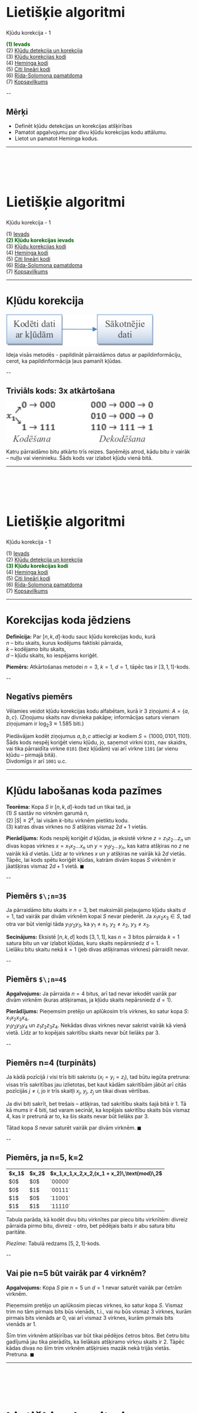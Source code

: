 # &nbsp;

<hgroup>

<h1 style="font-size:28pt">Lietišķie algoritmi</h1>

<blue>Kļūdu korekcija - 1</blue>

</hgroup><hgroup>

<span style="color:darkgreen">**(1) Ievads**</span>  
<span>(2) [Kļūdu detekcija un korekcija](#section-1)</span>  
<span>(3) [Kļūdu korekcijas kodi](#section-2)</span>  
<span>(4) [Heminga kodi](#section-3)</span>  
<span>(5) [Citi lineāri kodi](#section-4)</span>  
<span>(6) [Rīda-Solomona pamatdoma](#section-5)</span>  
<span>(7) [Kopsavilkums](#section-6)</span>

</hgroup>


<!--
* Izvākt vairumu R-S kodu uz 2.daļu. 
* Pievienot bildi, kurā 2d+1 attālums pamatots ar trijstūra nevienādību
* Pievienot bildi ar epsilon-apkārtnēm - pie Heminga kodu optimalitātes pierādījuma. 
* Atgādināt dzeltenajā slaidā par kreisi asociatīvām un labēji asociatīvām darbībām.

-->



--

## <lo-theory/> Mērķi

* Definēt kļūdu detekcijas un korekcijas atšķirības
* Pamatot apgalvojumu par divu kļūdu korekcijas kodu attālumu.
* Lietot un pamatot Heminga kodus. 




-----

# &nbsp;

<hgroup>

<h1 style="font-size:28pt">Lietišķie algoritmi</h1>

<blue>Kļūdu korekcija - 1</blue>

</hgroup><hgroup>

<span>(1) [Ievads](#section)</span>  
<span style="color:darkgreen">**(2) Kļūdu korekcijas ievads**</span>  
<span>(3) [Kļūdu korekcijas kodi](#section-2)</span>  
<span>(4) [Heminga kodi](#section-3)</span>  
<span>(5) [Citi lineāri kodi](#section-4)</span>  
<span>(6) [Rīda-Solomona pamatdoma](#section-5)</span>  
<span>(7) [Kopsavilkums](#section-6)</span>

</hgroup>



-----

# <lo-theory/> Kļūdu korekcija

![Error correction](error-correction.png)

Ideja visās metodēs - papildināt pārraidāmos datus ar 
papildinformāciju, cerot, ka papildinformācija ļaus pamanīt 
kļūdas. 


--

## <lo-summary/> Triviāls kods: 3x atkārtošana

![Repetition code](repetition-code.png)

Katru pārraidāmo bitu atkārto trīs reizes. Saņēmējs 
atrod, kādu
bitu ir vairāk – nuļļu vai vieninieku.
Šāds kods var izlabot kļūdu vienā bitā.


-----

# &nbsp;

<hgroup>

<h1 style="font-size:28pt">Lietišķie algoritmi</h1>

<blue>Kļūdu korekcija - 1</blue>

</hgroup><hgroup>

<span>(1) [Ievads](#section)</span>  
<span>(2) [Kļūdu detekcija un korekcija](#section-1)</span>  
<span style="color:darkgreen">**(3) Kļūdu korekcijas kodi**</span>  
<span>(4) [Heminga kodi](#section-3)</span>  
<span>(5) [Citi lineāri kodi](#section-4)</span>  
<span>(6) [Rīda-Solomona pamatdoma](#section-5)</span>  
<span>(7) [Kopsavilkums](#section-6)</span>

</hgroup>


-----

# <lo-theory/> Korekcijas koda jēdziens

**Definīcija:** Par $[n,k,d]$-kodu sauc kļūdu korekcijas kodu, kurā  
$n$ – bitu skaits, kurus kodējums faktiski pārraida,  
$k$ – kodējamo bitu skaits,  
$d$ – kļūdu skaits, ko iespējams koriģēt.

**Piemērs:** Atkārtošanas metodei $n=3$, $k=1$, $d=1$, tāpēc tas ir
$[3,1,1]$-kods.


--

## <lo-summary/> Negatīvs piemērs

Vēlamies veidot kļūdu korekcijas kodu alfabētam, kurā ir 
$3$ ziņojumi: $A = \{ a,b,c \}$. (Ziņojumu skaits nav divnieka
pakāpe; informācijas saturs vienam ziņojumam ir $\log_2 3 \approx 1.585$ biti.)

Piedāvājam kodēt ziņojumus $a,b,c$ attiecīgi ar kodiem 
$S = \{ 1000,0101,1101 \}$.  
Šāds kods nespēj koriģēt vienu kļūdu, jo,
saņemot virkni `0101`, nav skaidrs, vai tika pārraidīta virkne `0101`
(bez kļūdām) vai arī virkne `1101`
(ar vienu kļūdu – pirmajā bitā).  
Divdomīgs ir arī `1001` u.c.



-----

# <lo-theory/> Kļūdu labošanas koda pazīmes

**Teorēma:** Kopa $S$ ir
$[n,k,d]$-kods tad un tikai tad, ja  
(1) $S$ sastāv no virknēm garumā $n$,  
(2) $|S| \geq 2^k$, lai visām $k$-bitu virknēm pietiktu kodu.  
(3) katras divas virknes no $S$ atšķiras vismaz $2d+1$ vietās.

**Pierādījums:** 
Kods nespēj koriģēt $d$ kļūdas, ja eksistē virkne $z = z_1z_2\ldots{}z_n$
un divas kopas virknes $x=x_1x_2\ldots{}x_n$ un $y=y_1y_2\ldots{}y_n$, 
kas katra atšķiras no $z$ ne vairāk kā $d$ vietās. 
Līdz ar to virknes $x$ un $y$ atšķiras ne vairāk kā $2d$
vietās. Tāpēc, lai kods spētu koriģēt
kļūdas, katrām divām kopas $S$ virknēm ir
jāatšķiras vismaz $2d+1$ vietā. $\blacksquare$



--

## <lo-summary> Piemērs `$\;n=3$`

Ja pārraidāmo bitu skaits ir $n=3$, 
bet maksimāli pieļaujamo kļūdu skaits $d=1$, 
tad vairāk par divām virknēm kopai $S$ nevar
piederēt. Ja $x_1x_2x_3 \in S$, tad 
otra var būt vienīgi tāda $y_1y_2y_3$, ka 
$y_1 \neq x_1$, $y_2 \neq x_2$, $y_3 \neq x_3$. 

**Secinājums:** Eksistē 
$[n,k,d]$ kods $[3,1,1]$, kas 
$n=3$ bitos pārraida $k=1$ satura bitu un 
var izlabot kļūdas, kuru skaits nepārsniedz $d = 1$.  
Lielāku bitu skaitu nekā $k=1$ (jeb divas 
atšķiramas virknes) pārraidīt nevar.

--

## <lo-summary/> Piemērs `$\;n=4$`

**Apgalvojums:** 
Ja pārraida $n=4$ bitus, arī tad nevar 
iekodēt vairāk par divām virknēm (kuras 
atšķiramas, ja kļūdu skaits nepārsniedz $d=1$). 

**Pierādījums:** 
Pieņemsim pretējo un aplūkosim trīs virknes, 
ko satur kopa $S$: $x_1x_2x_3x_4$,  
$y_1y_2y_3y_4$ un $z_1z_2z_3z_4$. 
Nekādas divas virknes nevar sakrist 
vairāk kā vienā vietā. 
Līdz ar to kopējais sakritību skaits 
nevar būt lielāks par $3$.


--

## <lo-summary/> Piemērs n=4 (turpināts)

Ja kādā pozīcijā $i$ 
visi trīs biti sakristu ($x_i = y_i = z_i$), tad 
būtu iegūta pretruna: visas trīs sakritības 
jau izlietotas, bet kaut kādām sakritībām 
jābūt arī citās pozīcijās $j \neq i$, 
jo ir trīs skaitļi $x_j$, $y_j$, $z_j$ un 
tikai divas vērtības. 

Ja divi biti sakrīt, bet trešais – atšķiras,
tad sakritību skaits šajā bitā ir 1.
Tā kā mums ir 4 biti, tad varam secināt, 
ka kopējais sakritību skaits būs vismaz 4, kas ir pretrunā ar to, ka šis skaits nevar būt lielāks par 3. 

Tātad kopa $S$ nevar saturēt vairāk par divām virknēm. 
$\blacksquare$


--

## <lo-sample/> Piemērs, ja n=5, k=2

<table>
<tr>
<th>$x_1$</th>
<th>$x_2$</th>
<th>$x_1,x_1,x_2,x_2,(x_1 + x_2)\,\text{mod}\,2$</th>
</tr>
<tr><td>$0$</td><td>$0$</td><td>`00000`</td></tr>
<tr><td>$0$</td><td>$1$</td><td>`00111`</td></tr>
<tr><td>$1$</td><td>$0$</td><td>`11001`</td></tr>
<tr><td>$1$</td><td>$1$</td><td>`11110`</td></tr>
</table>

Tabula parāda, kā kodēt divu bitu virknītes par piecu bitu 
virknītēm: divreiz pārraida pirmo bitu, divreiz - otro, 
bet pēdējais baits ir abu satura bitu paritāte. 

*Piezīme:* Tabulā redzams $[5,2,1]$-kods. 


--

## <lo-sample/> Vai pie n=5 būt vairāk par 4 virknēm? 

**Apgalvojums:** 
Kopa $S$ pie $n=5$ un $d=1$ nevar saturēt vairāk par četrām virknēm. 


Pieņemsim pretējo un aplūkosim piecas virknes, ko satur kopa $S$. 
Vismaz trim no tām pirmais bits būs vienāds, t.i., vai nu būs 
vismaz $3$ virknes, kurām pirmais bits vienāds ar $0$, 
vai arī vismaz $3$ virknes, kurām pirmais bits vienāds ar $1$. 

Šīm trim virknēm atšķirības var būt tikai pēdējos četros bitos. 
Bet četru bitu gadījumā jau tika pierādīts, ka lielākais 
atšķiramo virkņu skaits ir $2$. Tāpēc kādas divas no 
šīm trim virknēm atšķirsies mazāk nekā trijās vietās.
Pretruna. $\blacksquare$




-----

# &nbsp;

<hgroup>

<h1 style="font-size:28pt">Lietišķie algoritmi</h1>

<blue>Kļūdu korekcija - 1</blue>

</hgroup><hgroup>

<span>(1) [Ievads](#section)</span>  
<span>(2) [Kļūdu detekcija un korekcija](#section-1)</span>  
<span>(3) [Kļūdu korekcijas kodi](#section-2)</span>  
<span style="color:darkgreen">**(4) Heminga kodi**</span>  
<span>(5) [Citi lineāri kodi](#section-4)</span>  
<span>(6) [Rīda-Solomona pamatdoma](#section-5)</span>  
<span>(7) [Kopsavilkums](#section-6)</span>

</hgroup>


-----

# <lo-theory/> Ja pārraida n=7 bitus

<hgroup>

No $n=7$ iespējams izveidot $2^4 = 16$ atšķiramas virknes:

</hgroup>

<hgroup>

```
0000000
0000111
0011001
0011110
0101010
0101101
0110011
0110100
1001011
1001100
1010010
1010101
1100001
1100110
```
</hgroup>

--

## <lo-summary/> Heminga koda konstruēšana

Virkni $x_1x_2x_3x_4$ pārraida 
kā $x_1x_2x_3y_1x_4y_2y_3$, 
kur 

$$y_1 = \left( x_1 + x_2 + x_3 \right)\,\text{mod}\,2$$
$$y_2 = \left( x_1 + x_2 + x_4 \right)\,\text{mod}\,2$$
$$y_1 = \left( x_1 + x_3 + x_4 \right)\,\text{mod}\,2$$

Šis ir $[7,4,1]$-kods, ko sauc arī par 
<blue>*Heminga kodu*</blue> (*Haming code*). 



-----

# <lo-theory/> Apgalvojums par Hemingu [7,4,1]

**Teorēma:** Katras divas šādi konstruētas
7-bitu virknes atšķirsies vismaz $3$ vietās
(tātad varēs izlabot vienu kļūdu). 

**Pierādījums:** Apskatīsim jebkuras divas
pareizi izrēķinātas (bez kļūdām saņemtas)
virknes $x_1x_2x_3y_1x_4y_2y_3$ un 
$x'_1x'_2x'_3y'_1x'_4y'_2y'_3$.




--

## <lo-summary/> Pierādījums - 1

**1.gadījums:** Atšķiras viens $x_i$.  
Katrs $x_i$ ietilpst vismaz $2$ no formulām 
priekš $y_1$, $y_2$, $y_3$ un, mainoties $x_i$ vērtībai,
mainīsies šo formulu vērtības. 
Tāpēc virknes atšķiras vismaz $3$ vietās: vienā $x_i$ un
vismaz divos $y_i$.

<div style="font-size:70%; color:blue;">
$$y_1 = \left( x_1 + x_2 + x_3 \right)\,\text{mod}\,2$$
$$y_2 = \left( x_1 + x_2 + x_4 \right)\,\text{mod}\,2$$
$$y_1 = \left( x_1 + x_3 + x_4 \right)\,\text{mod}\,2$$
</div>


--

## <lo-summary/> Pierādījums - 1

**2.gadījums:** Atšķiras divi $x_i$.  
Apzīmējam atšķirīgos bitus ar $x_i$ un $x_j$. 
Lai kādi būtu $i$ un $j$, mēs vienmēr varam atrast
vienu no $y_i$ formulām, kurā ietilpst viens no 
$x_i$ un $x_j$, bet ne otrs. Virknes atšķirsies
vismaz $3$ vietās: divos $x_i$ un šajā vienā $y_i$.

**3.gadījums:** Atšķiras trīs $x_i$.  
Tad uzreiz ir $3$ atšķirības attiecīgajos $x_i$ (jo tos 
pārraida arī pašus).


-----

# <lo-theory/> Heminga kods: Vispārīgais gadījums

Heminga kods sastāv no $2^n-1$ bitu virknēm, 
kurās $2^n-n-1$ biti tiek izmantoti ziņojumam, bet $n$ 
ir kontrolbiti, kas tiek izrēķināti no ziņojuma bitiem.

Lai aprakstītu šo kodu, sanumurējam $2^n-1$ bitu pozīcijas 
ar skaitļiem $1, 2, \ldots, 2^n-1$, 
šos skaitļus pierakstot binārajā skaitīšanas sistēmā 
(`000001`, `000010`, $\ldots$, `111111`). 
Ir $n$ skaitļi, kuru binārajā pierakstā ir tieši 
viens $1$ (`000001`, `000010`, $\ldots$, `100000`). 
Šajās pozīcijās būs kontrolbiti. 

Pārējās pozīcijas ir ziņojuma biti, kas var būt patvaļīgi.


--

## <lo-theory/> Piemēri

Vispārinātais Hemings ir 
$\left[ 2^n - 1, 2^n - n - 1,1 \right]$ kods - koriģē tikai $1$ bitu.

* Ja $n = 2$, tad iegūstam $[3,1,1]$ (trīskāršā atkārtošana). 
* Ja $n = 3$, tad Hemings $[7,4,1]$. 
* Ja $n = 4$, tad Hemings $[15,11,1]$. 
* Ja $n = 5$, tad Hemings $[31,26,1]$. 
* Ja $n = 6$, tad Hemings $[64,57,1]$. 


--

## <lo-summary/> Kontrolbitu izrēķināšana

`$$x_{0\ldots{}010\ldots{}0} = \left( 
\sum\limits_{i_1,\ldots,i_{k-1},i_{k+1},\ldots,i_{n}}
x_{i_1\ldots{}i_{k-1}1i_{k+1}\ldots{}i_n} \right)\;\text{mod}\;2.$$`

Lai atrastu, vai ir kļūda, rīkojās šādi. Ja kontrolbits pozīcijā 
$0\ldots{}010\ldots{}0$ (ar 1-nieku $k$-tajā ciparā) 
**nesakrīt** ar to, kas izrēķināts pēc formulas, 
tad mēs zinām, ka kādā no bitiem, 
kuru numuriem $k$-tā pozīcija $=1$ ir kļūda. 

Ja kontrolbits pozīcijā $0\ldots{}010\ldots{}0$ (ar 1-nieku $k$-tajā ciparā) 
**sakrīt** ar to, kas izrēķināts pēc formulas, 
tad kļūda var būt tikai tajos bitos, kuru numuriem 
$k$-tajā pozīcijā ir $0$ 
(jo visi biti ar 1 k-tajā pozīcijā ietilpst formulā).


--

## <lo-summary/> Kļūdas atrašana

Šādā veidā pēc katra kontrolbita var noteikt vienu bitu 
pozīcijai, kurā ir kļūda, numura. 
Kontrolbiti tad pilnībā nosaka šīs pozīcijas numuru. 
Ja iegūtais numurs ir $000\ldots{}000$ 
(t.i., visi kontrolbiti sakrita), tad kļūdas nav vispār. 
Citādi, mēs zinām, kurā vietā tā ir.

Kas notiek, ja kļūda ir pašā kontrolbitā?


-----

# <lo-theory/> Heminga koda optimalitāte

**Teorēma:** 
Ja $S \subseteq \{ 0, 1\}^{2^n-1}$ ir kods, kas spēj 
koriģēt vienu kļūdu, tad 
$$|S| \leq 2^{2^n-n-1}.$$

Šī teorēma nozīmē, ka virkņu skaitu Heminga kodā 
nevar uzlabot pat par $1$ virkni!


--

## <lo-summary/> Optimalitātes pierādījums

Apzīmējam koda virknes ar $v_1,\ldots,v_m$. 
Ar $V_i$ apzīmējam kopu, kur ietilpst $v_i$ un 
visas virknes, kas atšķiras no $v_i$ tieši vienā vietā
(koda $v_i$ "$\varepsilon$-apkārtne"). 

1. Apkārtnēm $V_i$ un $V_j$ ($i \neq j$) nav kopīgu elementu, 
citādi nevarētu veikt kļūdu korekciju. 
2. Katrā $V_i$ ietilpst tieši $2^n$ virknes: $v_i$ un 
$2^n - 1$ virknes, kas atšķiras no tās kādā $1$ pozīcijā. 

Tāpēc kopās $V_1,V_2,\ldots,V_m$ kopā ir $2^n \cdot m$ elementi. 
Tā kā ir pavisam $2^{2^n - 1}$ virkņu garumā $2^n-1$, tad

`$$2^n \cdot m \leq 2^{2^n - 1} \;\;\Rightarrow\;\; m \leq 2^{2^n - n-1}.$$`



-----

# &nbsp;

<hgroup>

<h1 style="font-size:28pt">Lietišķie algoritmi</h1>

<blue>Kļūdu korekcija - 1</blue>

</hgroup><hgroup>

<span>(1) [Ievads](#section)</span>  
<span>(2) [Kļūdu detekcija un korekcija](#section-1)</span>  
<span>(3) [Kļūdu korekcijas kodi](#section-2)</span>  
<span>(4) [Heminga kodi](#section-3)</span>  
<span style="color:darkgreen">**(5) Citi lineāri kodi**</span>  
<span>(6) [Rīda-Solomona pamatdoma](#section-5)</span>  
<span>(7) [Kopsavilkums](#section-6)</span>

</hgroup>


-----

# <lo-theory/> Lineāra koda jēdziens

Jebkuru kodu, kurā katrs nokodētās virknes bits ir aprakstāms ar formulu
$$\left( x_{i_1} + \ldots + x_{i_k} \right)\,\text{mod}\,2$$
sauc par lineāru kodu. Heminga kods ir lineārs kods un gandrīz visi citi praksē lietotie
kodi arī ir lineāri.

Lineāru kodu var aprakstīt ar tā ģeneratormatricu. 
Ja $n$ ir kodētā ziņojuma garums, bet
$k$ – nokodēto bitu skaits, tad ģeneratormatrica ir $n \times k$ matrica. 
Ja bits $x_i$ ietilpst formulāpēc kuras rēķina $j$-to nokodētā ziņojuma bitu, 
tad šīs matricas $(i,j)$-ajā vietā ir $1$.
Citādi tur ir $0$. 


--

## <lo-summary/> Lineāra koda piemērs

<div style="font-size:70%">

Heminga $[7,4,1]$ ģeneratormatrica izskatās šādi:

`$$G = \left(
\begin{array}{cccc}
1 & 0 & 0 & 0 \\
0 & 1 & 0 & 0 \\
0 & 0 & 1 & 0 \\
1 & 1 & 1 & 0 \\
0 & 0 & 0 & 1 \\
1 & 1 & 0 & 1 \\
1 & 0 & 1 & 1 
\end{array} \right)$$`

1.,2.,3. un 5. rinda apraksta kodētā ziņojuma 
bitu sakrišanu ar sākotnējā ziņojuma bitiem.  
Pārējās rindas apraksta formulas kontrolbitiem. 

</div>


--

## <lo-summary/> Ziņojuma kodēšana

Lai nokodētu ziņojumu, mēs aprakstām to ar vektoru:

`$$\mathbf{x} = \left( \begin{array}{l}
x_1\\
x_2\\
x_3\\
x_4
\end{array} \right)$$`

un tad reizinām šo vektoru ar ģeneratormatricu $M$.  
Nokodētais ziņojums būs $M\mathbf{x}$, 
visus tā elementus rēķinot pēc moduļa $2$.


--

## <lo-summary/> Lineāru kodu pareizības pārbaude - 1

Atkodēšanai izmanto arī
paritātes pārbaudes matricu. Hemingam $[7,4,1]$ tā ir šāda:

`$$P = \left( \begin{array}{ccccccc}
1 & 1 & 1 & 1 & 0 & 0 & 0\\
1 & 1 & 0 & 0 & 1 & 1 & 0\\
1 & 0 & 1 & 0 & 1 & 0 & 1
\end{array} \right).$$`

Katra tabulas rinda apraksta vienu no Heminga koda pārbaudēm 
(vai kontrolbits sakrīt ar noteiktu bitu summu pēc mod $2$). 


--

## <lo-summary/> Lineāru kodu pareizības pārbaude - 2

Ja $\mathbf{y}$ – nokodētais ziņojums, $P$ – paritātes 
pārbaudes matrica un kļūdu nav, tad, rēķinot pēc mod $2$, jāizpildās

`$$P\mathbb{y} = \left( \begin{array}{c}
0 \\ 
0 \\
0 
\end{array} \right).$$`

Paritātes pārbaudes matricu var izmantot arī, 
lai noteiktu, kur ir kļūdas, ja tādas ir, 
bet tas ir sarežģītāk un šajā kursā netiks aplūkots.






-----

# &nbsp;

<hgroup>

<h1 style="font-size:28pt">Lietišķie algoritmi</h1>

<blue>Kļūdu korekcija - 1</blue>

</hgroup><hgroup>

<span>(1) [Ievads](#section)</span>  
<span>(2) [Kļūdu detekcija un korekcija](#section-1)</span>  
<span>(3) [Kļūdu korekcijas kodi](#section-2)</span>  
<span>(4) [Heminga kodi](#section-3)</span>  
<span>(5) [Citi lineāri kodi](#section-4)</span>  
<span style="color:darkgreen">**(6) Heminga piemēri**</span>  
<span>(7) [Kopsavilkums](#section-6)</span>

</hgroup>



-----

# <lo-summary/> 7-bitu Heminga kods

<div style="font-size:90%">

<table>
<tr>
<th>$x;y$ apzīmējumi</th><td>$x_1$</td><td>$x_2$</td><td>$x_3$</td><td>$\color{#F00}{y_1}$</td><td>$x_4$</td><td>$\color{#F00}{y_2}$</td><td>$\color{#F00}{y_3}$</td>
</tr>
<tr>
<th><blue>Vispārīgais apzīmējums</blue></th>
<td>$\color{#00F}{x_{111}}$</td>
<td>$\color{#00F}{x_{110}}$</td>
<td>$\color{#00F}{x_{101}}$</td>
<td>$\color{#00F}{x_{100}}$</td>
<td>$\color{#00F}{x_{011}}$</td>
<td>$\color{#00F}{x_{010}}$</td>
<td>$\color{#00F}{x_{001}}$</td>
</tr>
</table>

Kodi $x_{111},\ldots,x_{001}$ izkārtoti <blue>*apgrieztā leksikogrāfiskā secībā*</blue> 
(*reverse lexicographic order* - [Wikipedia](https://oeis.org/wiki/Orderings#Reverse_lexicographic_order)). 

Kāpēc virknītē $x_1,x_2,x_3,y_1,x_4,y_2,y_3$ 
ziņojuma biti $x_i$ nedaudz sajaukti ar kontrolbitiem $y_j$?

`$$\left\{
\begin{array}{l}
y_{1} = \color{#00F}{x_{100}} = \color{#00F}{x_{111} \oplus x_{110} \oplus x_{101}} = x_1 \oplus x_2 \oplus x_3\\
y_{2} = \color{#00F}{x_{010}} = \color{#00F}{x_{111} \oplus x_{110} \oplus x_{011}} = x_1 \oplus x_2 \oplus x_4\\
y_{3} = \color{#00F}{x_{001}} = \color{#00F}{x_{111} \oplus x_{101} \oplus x_{011}} = x_1 \oplus x_3 \oplus x_4
\end{array} \right.$$`

Ar `$x_1 \oplus x_2$` apzīmējam 
`$\left(x_1+x_2\right)\,\text{mod}\,2$`.  
Saskaitīšana pēc moduļa $2$ jeb XOR, jeb 
"izslēdzošais VAI".

</div>


-----

# <lo-sample/> Piemērs #1

Izmantojot Heminga kodu $[7,4,1]$, nokodēt virkni 0110.


--

## <lo-soln/> Piemērs #1

<hgroup style="font-size:70%">

Ņemam $x_1 = 0$, $x_2 = 1$, $x_3 = 1$, $x_4 = 0$.  
Aprēķinot $y_1$, $y_2$, $y_3$ saskaņā ar
formulām:
$$\left\{
\begin{array}{l}
y_1 = x_1 \oplus x_2 \oplus x_3\\
y_2 = x_1 \oplus x_2 \oplus x_4\\
y_3 = x_1 \oplus x_3 \oplus x_4
\end{array} \right.$$
Iegūst $y_1 = 0$, $y_2 = 1$, $y_3 = 1$.  
Tātad kodētais ziņojums būs: `0110011`.

</hgroup>
<hgroup>

Saskaitīšana pēc mod $2$:

<table>
<tr>
<td>$x_1 \oplus x_2$</td>
<th>$x_1=\mathtt{0}$</th>
<th>$x_1=\mathtt{1}$</th>
</tr>
<tr>
<th>$x_2 = \mathtt{0}$</th>
<td>0</td>
<td>1</td>
</tr>
<tr>
<th>$x_2 = \mathtt{1}$</th>
<td>1</td>
<td>0</td>
</tr>
</table>


</hgroup>


-----

# <lo-sample/> Piemērs #2

Izmantojot Heminga kodu $[7,4,1]$, atkodēt virkni `0111101`.


--

## <lo-soln/> Piemērs #2

<hgroup style="font-size:70%">

`$$\left\{
\begin{array}{l}
y_1 = x_1 \oplus x_2 \oplus x_3,\\
y_2 = x_1 \oplus x_2 \oplus x_4,\\
y_3 = x_1 \oplus x_3 \oplus x_4.
\end{array} \right.$$`

* $y_1$ nesakrīt $\Rightarrow$ kļūda var būt tikai kādā no bitiem, kas ietekmē $y_1$ ($y_1, x_1, x_2, x_3$). 
* $y_2$ sakrīt $\Rightarrow$ kļūda var būt tikai kādā no bitiem, kas neietekmē $y_2$ ($y_1, y_3, x_3$).
* $y_3$ nesakrīt $\Rightarrow$ kļūda var būt tikai kādā no bitiem, kas ietekmē $y_3$ ($x_1, x_3, x_4, y_3$).
* Vienīgais bits, kas ir atzīmēts visās rindās ir $x_3$. Tātad tas ir kļūdainais bits. 

Sākotnējais ziņojums bija $\mathtt{01}\color{#F00}{\mathtt{0}}\mathtt{1101}$ 
(un $x_1x_2x_3x_4 = \mathtt{0101}$).

</hgroup>
<hgroup style="font-size:70%">

"X" $i$-tajā rindiņā nozīmē, ka kontrolbits $y_i$ 
pieļauj iespēju, ka attiecīgajā bitā ir kļūda.

<table>
<tr>
<th style="border-bottom: 0px !important;">$x_1$</th>
<th style="border-bottom: 0px !important;">$x_2$</th>
<th style="border-bottom: 0px !important;">$x_3$</th>
<th style="border-bottom: 0px !important;">$y_1$</th>
<th style="border-bottom: 0px !important;">$x_4$</th>
<th style="border-bottom: 0px !important;">$y_2$</th>
<th style="border-bottom: 0px !important;">$y_3$</th>
</tr>
<tr>
<th>`0`</th>
<th>`1`</th>
<th>`1`</th>
<th>`1`</th>
<th>`1`</th>
<th>`0`</th>
<th>`1`</th>
</tr>
<tr><td>X</td><td>X</td><td>X</td><td>X</td><td>&nbsp;</td><td>&nbsp;</td><td>&nbsp;</td></tr>
<tr><td>&nbsp;</td><td>&nbsp;</td><td>X</td><td>X</td><td>&nbsp;</td><td>&nbsp;</td><td>X</td></tr>
<tr><td>X</td><td>&nbsp;</td><td>X</td><td>&nbsp;</td><td>X</td><td>&nbsp;</td><td>X</td></tr>
<tr>
<th>`0`</th>
<th>`1`</th>
<th><red>`0`</red></th>
<th>`1`</th>
<th>`1`</th>
<th>`0`</th>
<th>`1`</th>
</tr>
</table>

</hgroup>


-----

# <lo-sample/> Piemērs #3

Izmantojot Heminga kodu $[7,4,1]$, atkodēt virkni `1010010`.


--

## <lo-soln/> Piemērs #3

<hgroup style="font-size:70%">

$$\left\{
\begin{array}{l}
y_1 = x_1 \oplus x_2 \oplus x_3,\\
y_2 = x_1 \oplus x_2 \oplus x_4,\\
y_3 = x_1 \oplus x_3 \oplus x_4.
\end{array} \right.$$

* $y_1$ sakrīt $\Rightarrow$ kļūda var būt tikai kādā no bitiem, kas neietekmē $y_1$ ($y_2, y_3, x_4$). 
* $y_2$ sakrīt $\Rightarrow$ kļūda var būt tikai kādā no bitiem, kas neietekmē $y_2$ ($y_1, y_3, x_3$).
* $y_3$ sakrīt $\Rightarrow$ kļūda var būt tikai kādā no bitiem, kas neietekmē $y_3$ ($y_1, y_2, x_2$).
* Nav neviena bita, kas ir atzīmēts visās rindās. Kļūdainu bitu nav.

Sākotnējais ziņojums bija $\mathtt{1010010}$ 
(un $x_1x_2x_3x_4 = \mathtt{1010}$).

</hgroup>
<hgroup style="font-size:70%">

"X" $i$-tajā rindiņā nozīmē, ka kontrolbits $y_i$ 
pieļauj iespēju, ka attiecīgajā bitā ir kļūda.

<table>
<tr>
<th style="border-bottom: 0px !important;">$x_1$</th>
<th style="border-bottom: 0px !important;">$x_2$</th>
<th style="border-bottom: 0px !important;">$x_3$</th>
<th style="border-bottom: 0px !important;">$y_1$</th>
<th style="border-bottom: 0px !important;">$x_4$</th>
<th style="border-bottom: 0px !important;">$y_2$</th>
<th style="border-bottom: 0px !important;">$y_3$</th>
</tr>
<tr>
<th>`1`</th>
<th>`0`</th>
<th>`1`</th>
<th>`0`</th>
<th>`0`</th>
<th>`1`</th>
<th>`0`</th>
</tr>
<tr><td>&nbsp;</td><td>&nbsp;</td><td>&nbsp;</td><td>&nbsp;</td><td>X</td><td>X</td><td>X</td></tr>
<tr><td>&nbsp;</td><td>&nbsp;</td><td>X</td><td>X</td><td>&nbsp;</td><td>&nbsp;</td><td>X</td></tr>
<tr><td>&nbsp;</td><td>X</td><td>&nbsp;</td><td>X</td><td>&nbsp;</td><td>X</td><td>&nbsp;</td></tr>
<tr>
<th>`1`</th>
<th>`0`</th>
<th>`1`</th>
<th>`0`</th>
<th>`0`</th>
<th>`1`</th>
<th>`0`</th>
</tr>
</table>


</hgroup>


-----

# <lo-sample/> Piemērs #4

Izmantojot Heminga kodu $[7,4,1]$, atkodēt virkni `1101110`.


--

## <lo-soln/> Piemērs #4

<hgroup style="font-size:70%">

$$\left\{
\begin{array}{l}
y_1 = x_1 \oplus x_2 \oplus x_3,\\
y_2 = x_1 \oplus x_2 \oplus x_4,\\
y_3 = x_1 \oplus x_3 \oplus x_4.
\end{array} \right.$$

* $y_1$ nesakrīt $\Rightarrow$ kļūda ir kādā no bitiem, kas ietekmē $y_1$ ($y_1, x_1, x_2, x_3$). 
* $y_2$ sakrīt $\Rightarrow$ kļūda ir kādā no bitiem, kas neietekmē $y_2$ ($y_1, y_3, x_3$).
* $y_3$ sakrīt $\Rightarrow$ kļūda ir kādā no bitiem, kas neietekmē $y_3$ ($x_2, y_1, y_2$).
* Vienīgas bits, kas ir atzīmēts visās rindās ir $y_1$. Tātad tas ir kļūdainais bits. 

Tāpēc nosūtītais ziņojums bija $\mathtt{110}\color{#F00}{\mathtt{0}}\mathtt{110}$
(un $x_1x_2x_3x_4 = \mathtt{1101}$).

</hgroup>
<hgroup style="font-size:70%">

"X" $i$-tajā tabulas rindiņā nozīmē, ka kontrolbits $y_i$ 
pieļauj iespēju, ka attiecīgajā bitā ir kļūda.

<table>
<tr>
<th style="border-bottom: 0px !important;">$x_1$</th>
<th style="border-bottom: 0px !important;">$x_2$</th>
<th style="border-bottom: 0px !important;">$x_3$</th>
<th style="border-bottom: 0px !important;">$y_1$</th>
<th style="border-bottom: 0px !important;">$x_4$</th>
<th style="border-bottom: 0px !important;">$y_2$</th>
<th style="border-bottom: 0px !important;">$y_3$</th>
</tr>
<tr>
<th>`1`</th>
<th>`1`</th>
<th>`0`</th>
<th>`1`</th>
<th>`1`</th>
<th>`1`</th>
<th>`0`</th>
</tr>
<tr><td>X</td><td>X</td><td>X</td><td>X</td><td>&nbsp;</td><td>&nbsp;</td><td>&nbsp;</td></tr>
<tr><td>&nbsp;</td><td>&nbsp;</td><td>X</td><td>X</td><td>&nbsp;</td><td>&nbsp;</td><td>X</td></tr>
<tr><td>&nbsp;</td><td>X</td><td>&nbsp;</td><td>X</td><td>&nbsp;</td><td>X</td><td>&nbsp;</td></tr>
<tr>
<th>`1`</th>
<th>`1`</th>
<th>`0`</th>
<th><red>`0`</red></th>
<th>`1`</th>
<th>`1`</th>
<th>`0`</th>
</tr>
</table>


</hgroup>


-----

# &nbsp;

<hgroup>

<h1 style="font-size:28pt">Lietišķie algoritmi</h1>

<blue>Kļūdu korekcija - 1</blue>

</hgroup><hgroup>

<span>(1) [Ievads](#section)</span>  
<span>(2) [Kļūdu detekcija un korekcija](#section-1)</span>  
<span>(3) [Kļūdu korekcijas kodi](#section-2)</span>  
<span>(4) [Heminga kodi](#section-3)</span>  
<span>(5) [Citi lineāri kodi](#section-4)</span>  
<span>(6) [Rīda-Solomona pamatdoma](#section-5)</span>  
<span style="color:darkgreen">**(7) Kopsavilkums**</span>

</hgroup>


